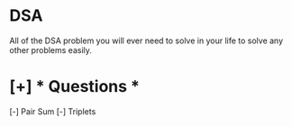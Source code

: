 # DSA
All of the DSA  problem you will ever need to solve in your life to solve any other problems easily.

# [+] * Questions *
[-] Pair Sum
[-] Triplets 
